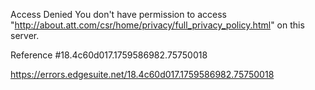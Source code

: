 Access Denied
You don't have permission to access "http://about.att.com/csr/home/privacy/full_privacy_policy.html" on this server.

Reference #18.4c60d017.1759586982.75750018

https://errors.edgesuite.net/18.4c60d017.1759586982.75750018